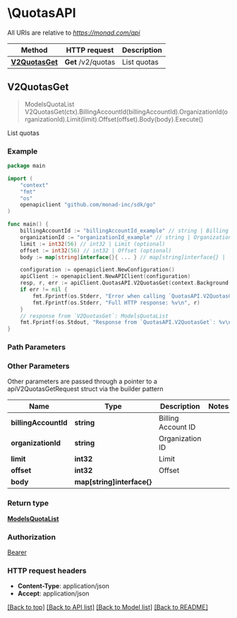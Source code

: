# \QuotasAPI

All URIs are relative to *https://monad.com/api*

Method | HTTP request | Description
------------- | ------------- | -------------
[**V2QuotasGet**](QuotasAPI.md#V2QuotasGet) | **Get** /v2/quotas | List quotas



## V2QuotasGet

> ModelsQuotaList V2QuotasGet(ctx).BillingAccountId(billingAccountId).OrganizationId(organizationId).Limit(limit).Offset(offset).Body(body).Execute()

List quotas



### Example

```go
package main

import (
	"context"
	"fmt"
	"os"
	openapiclient "github.com/monad-inc/sdk/go"
)

func main() {
	billingAccountId := "billingAccountId_example" // string | Billing Account ID (optional)
	organizationId := "organizationId_example" // string | Organization ID (optional)
	limit := int32(56) // int32 | Limit (optional)
	offset := int32(56) // int32 | Offset (optional)
	body := map[string]interface{}{ ... } // map[string]interface{} |  (optional)

	configuration := openapiclient.NewConfiguration()
	apiClient := openapiclient.NewAPIClient(configuration)
	resp, r, err := apiClient.QuotasAPI.V2QuotasGet(context.Background()).BillingAccountId(billingAccountId).OrganizationId(organizationId).Limit(limit).Offset(offset).Body(body).Execute()
	if err != nil {
		fmt.Fprintf(os.Stderr, "Error when calling `QuotasAPI.V2QuotasGet``: %v\n", err)
		fmt.Fprintf(os.Stderr, "Full HTTP response: %v\n", r)
	}
	// response from `V2QuotasGet`: ModelsQuotaList
	fmt.Fprintf(os.Stdout, "Response from `QuotasAPI.V2QuotasGet`: %v\n", resp)
}
```

### Path Parameters



### Other Parameters

Other parameters are passed through a pointer to a apiV2QuotasGetRequest struct via the builder pattern


Name | Type | Description  | Notes
------------- | ------------- | ------------- | -------------
 **billingAccountId** | **string** | Billing Account ID | 
 **organizationId** | **string** | Organization ID | 
 **limit** | **int32** | Limit | 
 **offset** | **int32** | Offset | 
 **body** | **map[string]interface{}** |  | 

### Return type

[**ModelsQuotaList**](ModelsQuotaList.md)

### Authorization

[Bearer](../README.md#Bearer)

### HTTP request headers

- **Content-Type**: application/json
- **Accept**: application/json

[[Back to top]](#) [[Back to API list]](../README.md#documentation-for-api-endpoints)
[[Back to Model list]](../README.md#documentation-for-models)
[[Back to README]](../README.md)

